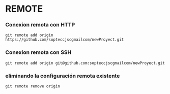 # REMOTE

### Conexion remota con HTTP
    git remote add origin https://github.com/sopteccjscgmailcom/newProyect.git
    
### Conexion remota con SSH
    git remote add origin git@github.com:sopteccjscgmailcom/newProyect.git

### eliminando la configuración remota existente
    git remote remove origin